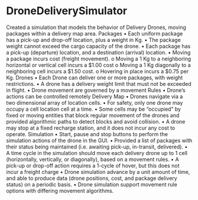 # DroneDeliverySimulator
Created a simulation that models the behavior of Delivery Drones, moving packages within a delivery map area.
Packages
•	Each uniform package has a pick-up and drop-off location, plus a weight in Kg.
•	The package weight cannot exceed the cargo capacity of the drone.
•	Each package has a pick-up (departure) location, and a destination (arrival) location.
•	Moving a package incurs cost (freight movement).
o	Moving a 1 Kg to a neighboring horizontal or vertical cell incurs a $1.00 cost
o	Moving a 1 Kg diagonally to a neighboring cell incurs a $1.50 cost.
o	Hovering in place incurs a $0.75 per Kg.
Drones
•	Each Drone can deliver one or more packages, with weight restrictions.
•	A drone has a delivery weight limit that must not be exceeded in flight.
•	Drone movement are governed by a movement Rules
•	Drone’s actions can be controlled remotely
Delivery Map
•	Drones navigate via a two dimensional array of location cells.
•	For safety, only one drone may occupy a cell location cell at a time.
•	Some cells may be “occupied” by fixed or moving entities that block regular movement of the drones and provided algorithmic paths to detect blocks and avoid collision.
•	A drone may stop at a fixed recharge station, and it does not incur any cost to operate.
Simulation
•	Start, pause and stop buttons to perform the simulation actions of the drone in the GUI.
•	Provided a list of packages with their status being maintained (i.e. awaiting pick-up, in-transit, delivered).
•	A time cycle in the simulation should move each delivery drone up to 1 cell (horizontally, vertically, or diagonally), based on a movement rules.
•	A pick-up or drop-off action requires a 1-cycle of hover, but this does not incur a freight charge
•	Drone simulation advance by a unit amount of time, and able to produce data (drone positions, cost, and package delivery status) on a periodic basis.
•	Drone simulation support movement rule options with differing movement algorithms. 
